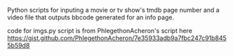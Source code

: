 Python scripts for inputing a movie or tv show's tmdb page number and a video file that outputs bbcode generated for an info page.

code for imgs.py script is from PhlegethonAcheron's script here https://gist.github.com/PhlegethonAcheron/7e35933adb9a7fbc247c91b8455b59d8
